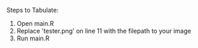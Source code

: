 Steps to Tabulate:

1. Open main.R
2. Replace 'tester.png' on line 11 with the filepath to your image
3. Run main.R
